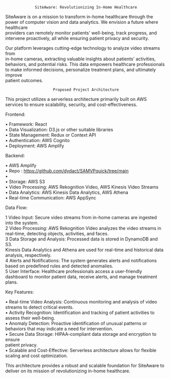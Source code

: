                  SiteAware: Revolutionizing In-Home Healthcare                 

SiteAware is on a mission to transform in-home healthcare through the power of 
computer vision and data analytics. We envision a future where healthcare      
providers can remotely monitor patients' well-being, track progress, and       
intervene proactively, all while ensuring patient privacy and security.        

Our platform leverages cutting-edge technology to analyze video streams from   
in-home cameras, extracting valuable insights about patients' activities,      
behaviors, and potential risks. This data empowers healthcare professionals to 
make informed decisions, personalize treatment plans, and ultimately improve   
patient outcomes.                                                              


                         Proposed Project Architecture                         

This project utilizes a serverless architecture primarily built on AWS services
to ensure scalability, security, and cost-effectiveness.                       

Frontend:                                                                      

 • Framework: React                                                            
 • Data Visualization: D3.js or other suitable libraries                       
 • State Management: Redux or Context API                                      
 • Authentication: AWS Cognito                                                 
 • Deployment: AWS Amplify                                                     

Backend:                                                                       

 • AWS Amplify                                                                 
 • Repo : https://github.com/dydact/SAMVPquick/tree/main                     
 •                                                                
 • Storage: AWS S3                                                             
 • Video Processing: AWS Rekognition Video, AWS Kinesis Video Streams          
 • Data Analytics: AWS Kinesis Data Analytics, AWS Athena                      
 • Real-time Communication: AWS AppSync                                        

Data Flow:                                                                     

 1 Video Input: Secure video streams from in-home cameras are ingested into the
   system.                                                                     
 2 Video Processing: AWS Rekognition Video analyzes the video streams in       
   real-time, detecting objects, activities, and faces.                        
 3 Data Storage and Analysis: Processed data is stored in DynamoDB and S3.     
   Kinesis Data Analytics and Athena are used for real-time and historical data
   analysis, respectively.                                                     
 4 Alerts and Notifications: The system generates alerts and notifications     
   based on predefined rules and detected anomalies.                           
 5 User Interface: Healthcare professionals access a user-friendly dashboard to
   monitor patient data, receive alerts, and manage treatment plans.           

Key Features:                                                                  

 • Real-time Video Analysis: Continuous monitoring and analysis of video       
   streams to detect critical events.                                          
 • Activity Recognition: Identification and tracking of patient activities to  
   assess their well-being.                                                    
 • Anomaly Detection: Proactive identification of unusual patterns or behaviors
   that may indicate a need for intervention.                                  
 • Secure Data Storage: HIPAA-compliant data storage and encryption to ensure  
   patient privacy.                                                            
 • Scalable and Cost-Effective: Serverless architecture allows for flexible    
   scaling and cost optimization.                                              

This architecture provides a robust and scalable foundation for SiteAware to   
deliver on its mission of revolutionizing in-home healthcare.                  
